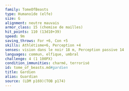 ```yaml
---
family: TomeOfBeasts
type: Humanoïde (elfe)
size: G
alignment: neutre mauvais
armor_class: 15 (chemise de mailles)
hit_points: 110 (13d10+39)
speed: 9m
saving_throws: For +6, Con +5
skills: Athlétisme+6, Perception +4
senses: vision dans le noir 18 m, Perception passive 14
languages: commun, elfique, umbral
challenge: 4 (1 100PX)
condition_immunities: charmé, terrorisé
id: tome_of_beasts.md#gardien
title: Gardien
alias: Guardian
source: (LDM p169)(TOB p174)
---
```


